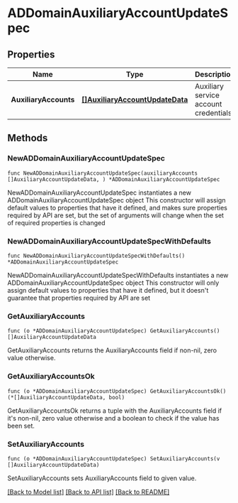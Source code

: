 # ADDomainAuxiliaryAccountUpdateSpec

## Properties

Name | Type | Description | Notes
------------ | ------------- | ------------- | -------------
**AuxiliaryAccounts** | [**[]AuxiliaryAccountUpdateData**](AuxiliaryAccountUpdateData.md) | Auxiliary service account credentials. | 

## Methods

### NewADDomainAuxiliaryAccountUpdateSpec

`func NewADDomainAuxiliaryAccountUpdateSpec(auxiliaryAccounts []AuxiliaryAccountUpdateData, ) *ADDomainAuxiliaryAccountUpdateSpec`

NewADDomainAuxiliaryAccountUpdateSpec instantiates a new ADDomainAuxiliaryAccountUpdateSpec object
This constructor will assign default values to properties that have it defined,
and makes sure properties required by API are set, but the set of arguments
will change when the set of required properties is changed

### NewADDomainAuxiliaryAccountUpdateSpecWithDefaults

`func NewADDomainAuxiliaryAccountUpdateSpecWithDefaults() *ADDomainAuxiliaryAccountUpdateSpec`

NewADDomainAuxiliaryAccountUpdateSpecWithDefaults instantiates a new ADDomainAuxiliaryAccountUpdateSpec object
This constructor will only assign default values to properties that have it defined,
but it doesn't guarantee that properties required by API are set

### GetAuxiliaryAccounts

`func (o *ADDomainAuxiliaryAccountUpdateSpec) GetAuxiliaryAccounts() []AuxiliaryAccountUpdateData`

GetAuxiliaryAccounts returns the AuxiliaryAccounts field if non-nil, zero value otherwise.

### GetAuxiliaryAccountsOk

`func (o *ADDomainAuxiliaryAccountUpdateSpec) GetAuxiliaryAccountsOk() (*[]AuxiliaryAccountUpdateData, bool)`

GetAuxiliaryAccountsOk returns a tuple with the AuxiliaryAccounts field if it's non-nil, zero value otherwise
and a boolean to check if the value has been set.

### SetAuxiliaryAccounts

`func (o *ADDomainAuxiliaryAccountUpdateSpec) SetAuxiliaryAccounts(v []AuxiliaryAccountUpdateData)`

SetAuxiliaryAccounts sets AuxiliaryAccounts field to given value.



[[Back to Model list]](../README.md#documentation-for-models) [[Back to API list]](../README.md#documentation-for-api-endpoints) [[Back to README]](../README.md)


